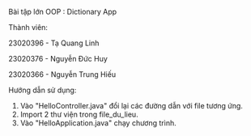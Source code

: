 Bài tập lớn OOP : Dictionary App


Thành viên:


  23020396 - Tạ Quang Linh

  
  23020376 - Nguyễn Đức Huy

  
  23020366 - Nguyễn Trung Hiếu




Hướng dẫn sử dụng:

  1. Vào "HelloController.java" đổi lại các đường dẫn với file tương ứng. 
  2. Import 2 thư viện trong file_du_lieu.
  3. Vào "HelloApplication.java" chạy chương trình.
